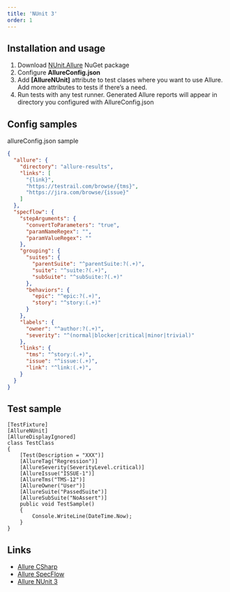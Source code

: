 ```yaml
---
title: 'NUnit 3'
order: 1
---
```


## Installation and usage

1.  Download [NUnit.Allure](https://www.nuget.org/packages/NUnit.Allure/) NuGet package
2.  Configure **AllureConfig.json**
3.  Add **\[AllureNUnit\]** attribute to test clases where you want to
    use Allure. Add more attributes to tests if there’s a need.
4.  Run tests with any test runner. Generated Allure reports will appear
    in directory you configured with AllureConfig.json

## Config samples

allureConfig.json sample
```json
{
  "allure": {
    "directory": "allure-results",
    "links": [
      "{link}",
      "https://testrail.com/browse/{tms}",
      "https://jira.com/browse/{issue}"
    ]
  },
  "specflow": {
    "stepArguments": {
      "convertToParameters": "true",
      "paramNameRegex": "",
      "paramValueRegex": ""
    },
    "grouping": {
      "suites": {
        "parentSuite": "^parentSuite:?(.+)",
        "suite": "^suite:?(.+)",
        "subSuite": "^subSuite:?(.+)"
      },
      "behaviors": {
        "epic": "^epic:?(.+)",
        "story": "^story:(.+)"
      }
    },
    "labels": {
      "owner": "^author:?(.+)",
      "severity": "^(normal|blocker|critical|minor|trivial)"
    },
    "links": {
      "tms": "^story:(.+)",
      "issue": "^issue:(.+)",
      "link": "^link:(.+)",
    }
  }
}
```

## Test sample
```CSharp
[TestFixture]
[AllureNUnit]
[AllureDisplayIgnored]
class TestClass
{
    [Test(Description = "XXX")]
    [AllureTag("Regression")]
    [AllureSeverity(SeverityLevel.critical)]
    [AllureIssue("ISSUE-1")]
    [AllureTms("TMS-12")]
    [AllureOwner("User")]
    [AllureSuite("PassedSuite")]
    [AllureSubSuite("NoAssert")]
    public void TestSample()
    {
        Console.WriteLine(DateTime.Now);
    }
}
```

## Links
-   [Allure CSharp](https://github.com/allure-framework/allure-csharp/wiki/Allure.Commons)
-   [Allure SpecFlow](https://github.com/allure-framework/allure-csharp/wiki/SpecFlow-Adapter)
-   [Allure NUnit 3](https://github.com/unickq/allure-nunit/wiki)
